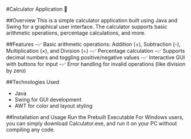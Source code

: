 #Calculator Application 🧮

##Overview
This is a simple calculator application built using Java and Swing for a graphical user interface. The calculator supports basic arithmetic operations, percentage calculations, and more.

##Features
-✅ Basic arithmetic operations: Addition (+), Subtraction (-), Multiplication (×), and Division (÷)
-✅ Percentage calculation
-✅ Supports decimal numbers and toggling positive/negative values
-✅ Interactive GUI with buttons for input
-✅ Error handling for invalid operations (like division by zero)

##Technologies Used
- Java
- Swing for GUI development
- AWT for color and layout styling

##Installation and Usage
Run the Prebuilt Executable
For Windows users, you can simply download Calculator.exe, and run it on your PC without compiling any code.
